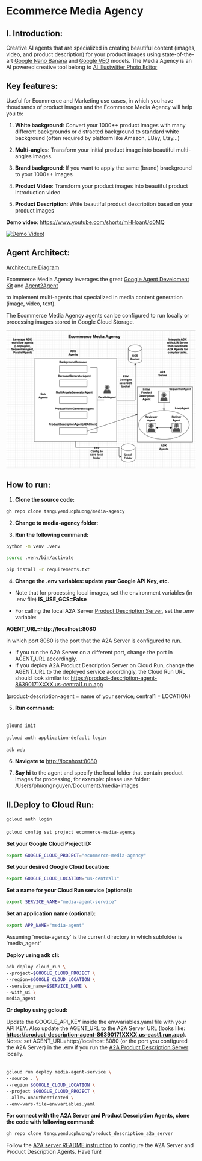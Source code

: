 # Ecommerce Media Agency

## I. Introduction:
Creative AI agents that are specialized in creating beautiful content (images, video, and product description) for your product images using state-of-the-art [Google Nano Banana](https://aistudio.google.com/models/gemini-2-5-flash-image) and [Google VEO](https://cloud.google.com/vertex-ai/generative-ai/docs/model-reference/veo-video-generation) models. The Media Agency is an AI powered creative tool belong to [AI Illustwitter Photo Editor](https://ai-illustwitter.art)

## Key features:

Useful for Ecommerce and Marketing use cases, in which you have thoudsands of product images and the Ecommerce Media Agency will help you to:

1. **White background**: Convert your 1000++ product images with many different backgrounds or distracted background to standard white background (often required by platform like Amazon, EBay, Etsy...)

2. **Multi-angles**: Transform your initial product image into beautiful multi-angles images.

3. **Brand background**: If you want to apply the same (brand) brackground to your 1000++ images

4. **Product Video**: Transform your product images into beautiful product introduction video

5. **Product Description**: Write beautiful product description based on your product images


**Demo video**:  https://www.youtube.com/shorts/mHHoanUd0MQ

[![Demo Video](https://img.youtube.com/vi/mHHoanUd0MQ/0.jpg)](https://www.youtube.com/shorts/mHHoanUd0MQ))

## Agent Architect:

[Architecture Diagram](docs/ecommerce_media_agency_diagram_full.png)

Ecommerce Media Agency leverages the great [Google Agent Develoment Kit](https://google.github.io/adk-docs/) and [Agent2Agent](https://developers.googleblog.com/en/a2a-a-new-era-of-agent-interoperability/)

to implement multi-agents that specialized in media content generation (image, video, text).

The Ecommerce Media Agency agents can be configured to run locally or processing images stored in Google Cloud Storage.

<img src="ecommerce_media_agency_diagram_full.png" width="600"/>

## How to run:

1. **Clone the source code:**

```bash
gh repo clone tsnguyenducphuong/media-agency
```

2. **Change to media-agency folder:**

3. **Run the following command:**

```bash
python -m venv .venv
```

```bash
source .venv/bin/activate 
```

```bash
pip install -r requirements.txt
```

4. **Change the .env variables: update your Google API Key, etc.**
+ Note that for processing local images, set the environment variables (in .env file) **IS_USE_GCS=False**

+ For calling the local A2A Server [Product Description Server](https://github.com/tsnguyenducphuong/product_description_a2a_server), set the .env variable:

**AGENT_URL=http://localhost:8080**

in which port 8080 is the port that the A2A Server is configured to run. 

+ If you run the A2A Server on a different port, change the port in AGENT_URL accordingly.
+ If you deploy A2A Product Description Server on Cloud Run, change the AGENT_URL to the deployed service accordingly, the Cloud Run URL should look similar to:
https://product-description-agent-86390171XXXX.us-central1.run.app

(product-description-agent = name of your service; central1 = LOCATION)

5. **Run command:**

```bach

glound init

gcloud auth application-default login

adk web
```

6. **Navigate to** [http://locahost:8080](http://locahost:8080)

7. **Say hi** to the agent and specify the local folder that contain product images for processing, for example: 
    please use folder: /Users/phuongnguyen/Documents/media-images


## II.Deploy to Cloud Run:
 
```bash
gcloud auth login

gcloud config set project ecommerce-media-agency

```
 
**Set your Google Cloud Project ID:**

```bash
export GOOGLE_CLOUD_PROJECT="ecommerce-media-agency"
```

**Set your desired Google Cloud Location:**

```bash
export GOOGLE_CLOUD_LOCATION="us-central1"  
 ```

**Set a name for your Cloud Run service (optional):**

```bash
export SERVICE_NAME="media-agent-service"
```

**Set an application name (optional):**

```bash
export APP_NAME="media-agent"
```

Assuming 'media-agency' is the current directory in which subfolder is 'media_agent'

**Deploy using adk cli:**

```bash
adk deploy cloud_run \
--project=$GOOGLE_CLOUD_PROJECT \
--region=$GOOGLE_CLOUD_LOCATION \
--service_name=$SERVICE_NAME \
--with_ui \
media_agent
```

**Or deploy using gcloud:**

Update the GOOGLE_API_KEY inside the envvariables.yaml file with your API KEY. Also update the AGENT_URL
to the A2A Server URL (looks like: **https://product-description-agent-86390171XXXX.us-east1.run.app**). Notes: set AGENT_URL=http://localhost:8080 (or the port you configured the A2A Server) in the .env if you run the [A2A Product Description Server](https://github.com/tsnguyenducphuong/product_description_a2a_server) locally.

```bash

gcloud run deploy media-agent-service \
--source . \
--region $GOOGLE_CLOUD_LOCATION \
--project $GOOGLE_CLOUD_PROJECT \
--allow-unauthenticated \
--env-vars-file=envvariables.yaml

```

**For connect with the A2A Server and Product Description Agents, clone the code with following command:**

```bash
gh repo clone tsnguyenducphuong/product_description_a2a_server
```

Follow the [A2A server README instruction](https://github.com/tsnguyenducphuong/product_description_a2a_server) to configure the A2A Server and Product Description Agents. Have fun!
